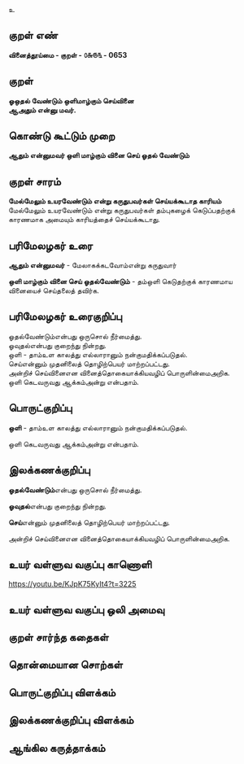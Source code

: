 உ

## குறள் எண் 

**வினைத்தூய்மை - குறள் - ௦௬௫௩ - 0653**    

## குறள் 

**ஓஒதல் வேண்டும் ஒளிமாழ்கும் செய்வினை  
ஆஅதும் என்னு மவர்.**  

## கொண்டு கூட்டும் முறை

**ஆதும் என்னுமவர் ஒளி மாழ்கும் வினை செய் ஓதல் வேண்டும்**

## குறள் சாரம் 

**மேல்மேலும் உயரவேண்டும் என்று கருதுபவர்கள் செய்யக்கூடாத காரியம்**  
மேல்மேலும் உயரவேண்டும் என்று கருதுபவர்கள் தம்புகழைக் கெடுப்பதற்குக் காரணமாக அமையும் காரியத்தைச் செய்யக்கூடாது.  

## பரிமேலழகர் உரை

**ஆதும் என்னுமவர்** - மேலாகக்கடவோம்என்று கருதுவார்  

**ஒளி மாழ்கும் வினை செய் ஓதல்வேண்டும்** - தம்ஒளி கெடுதற்குக் காரணமாய வினையைச் செய்தலைத் தவிர்க.   

## பரிமேலழகர் உரைகுறிப்பு   

ஓதல்வேண்டும்என்பது ஒருசொல் நீர்மைத்து.  
ஓவுதல்என்பது குறைந்து நின்றது.  
ஒளி - தாம்உள காலத்து எல்லாரானும் நன்குமதிக்கப்படுதல்.  
செய்என்னும் முதனிலைத் தொழிற்பெயர் மாற்றப்பட்டது.  
அன்றிச் செய்வினைஎன வினைத்தொகையாக்கியவழிப் பொருளின்மைஅறிக.  
ஒளி கெடவருவது ஆக்கம்அன்று என்பதாம்.  

## பொருட்குறிப்பு 

**ஒளி** - தாம்உள காலத்து எல்லாரானும் நன்குமதிக்கப்படுதல்.  
 
ஒளி கெடவருவது ஆக்கம்அன்று என்பதாம்.    

## இலக்கணக்குறிப்பு  

**ஓதல்வேண்டும்**என்பது ஒருசொல் நீர்மைத்து.  

**ஓவுதல்**என்பது குறைந்து நின்றது.    

**செய்**என்னும் முதனிலைத் தொழிற்பெயர் மாற்றப்பட்டது. 

அன்றிச் செய்வினைஎன வினைத்தொகையாக்கியவழிப் பொருளின்மைஅறிக.

## உயர் வள்ளுவ வகுப்பு காணொளி

https://youtu.be/KJpK75KyIt4?t=3225  

## உயர் வள்ளுவ வகுப்பு ஒலி அமைவு 

 
## குறள் சார்ந்த கதைகள் 


## தொன்மையான சொற்கள்


## பொருட்குறிப்பு விளக்கம்


## இலக்கணக்குறிப்பு விளக்கம்


## ஆங்கில கருத்தாக்கம் 


